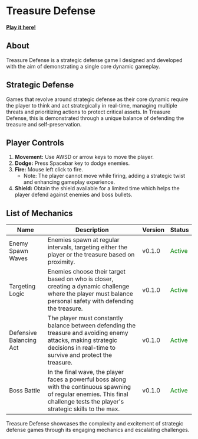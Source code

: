 # Treasure Defense

**[Play it here!](https://play.unity.com/mg/other/treasure-defense)**

## About
Treasure Defense is a strategic defense game I designed and developed with the aim of demonstrating a single core dynamic gameplay.

## Strategic Defense
Games that revolve around strategic defense as their core dynamic require the player to think and act strategically in real-time, managing multiple threats and prioritizing actions to protect critical assets. In Treasure Defense, this is demonstrated through a unique balance of defending the treasure and self-preservation.

## Player Controls
1. **Movement:** Use AWSD or arrow keys to move the player.
2. **Dodge:** Press Spacebar key to dodge enemies.
3. **Fire:** Mouse left click to fire.
    - Note: The player cannot move while firing, adding a strategic twist and enhancing gameplay experience.
4. **Shield:** Obtain the shield available for a limited time which helps the player defend against enemies and boss bullets.

## List of Mechanics
| Name                            | Description                                                                                                                                                                  | Version | Status  |
|---------------------------------|------------------------------------------------------------------------------------------------------------------------------------------------------------------------------|---------|---------|
| Enemy Spawn Waves               | Enemies spawn at regular intervals, targeting either the player or the treasure based on proximity.                                                                          | v0.1.0  | <span style="color:green">Active</span>   |
| Targeting Logic                 | Enemies choose their target based on who is closer, creating a dynamic challenge where the player must balance personal safety with defending the treasure.                    | v0.1.0   | <span style="color:green">Active</span>   |
| Defensive Balancing Act         | The player must constantly balance between defending the treasure and avoiding enemy attacks, making strategic decisions in real-time to survive and protect the treasure.     | v0.1.0  | <span style="color:green">Active</span>   |
| Boss Battle                     | In the final wave, the player faces a powerful boss along with the continuous spawning of regular enemies. This final challenge tests the player's strategic skills to the max. | v0.1.0  | <span style="color:green">Active</span>   |

Treasure Defense showcases the complexity and excitement of strategic defense games through its engaging mechanics and escalating challenges.
